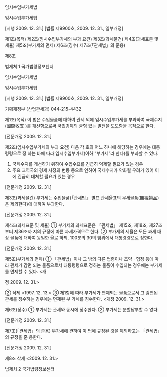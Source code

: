 임시수입부가세법

임시수입부가세법

[시행 2009. 12. 31.] [법률 제9900호, 2009. 12. 31., 일부개정]

제1조(목적)
제2조(임시수입부가세의 부과 요건)
제3조(과세물건)
제4조(과세표준 및 세율)
제5조(부가세의 면제)
제6조(징수)
제7조(「관세법」의 준용)

제8조

법제처                              1                            국가법령정보센터

임시수입부가세법

임시수입부가세법

[시행 2009. 12. 31.] [법률 제9900호, 2009. 12. 31., 일부개정]

기획재정부 (산업관세과) 044-215-4432

제1조(목적) 이 법은 수입물품에 대하여 관세 외에 임시수입부가세를 부과하여 국제수지(國際收支
)를 개선함으로써 국민경제의 균형 있는 발전을 도모함을 목적으로 한다.

[전문개정 2009. 12. 31.]

제2조(임시수입부가세의 부과 요건) 다음 각 호의 어느 하나에 해당하는 경우에는 대통령령으로 정
하는 바에 따라 임시수입부가세(이하 “부가세”라 한다)를 부과할 수 있다.
1. 국제수지를 개선하기 위하여 수입수요를 긴급히 억제할 필요가 있는 경우
2. 주요 교역국의 경제 사정의 변동 등으로 인하여 국제수지가 악화될 우려가 있어 이에 긴급히
대처할 필요가 있는 경우

[전문개정 2009. 12. 31.]

제3조(과세물건) 부가세는 수입물품{「관세법」 별표 관세율표의 무세물품(無稅物品)은 제외한다}에
대하여 부과한다.

[전문개정 2009. 12. 31.]

제4조(과세표준 및 세율) ① 부가세의 과세표준은 「관세법」 제15조, 제18조, 제27조부터 제36조까
지의 규정에 따른 과세가격으로 한다.
② 부가세의 세율은 모든 과세 대상 물품에 대하여 동일한 율로 하되, 100분의 30의 범위에서
대통령령으로 정한다.

[전문개정 2009. 12. 31.]

제5조(부가세의 면제) ① 「관세법」이나 그 밖의 다른 법령이나 조약ㆍ협정 등에 따라 관세가 감면
되는 물품으로서 대통령령으로 정하는 물품이 수입되는 경우에는 부가세를 면제할 수 있다. <개

정 2009. 12. 31.>

② 삭제 <1997. 12. 13.>
③ 제1항에 따라 부가세가 면제되는 물품으로서 그 감면된 관세를 징수하는 경우에는 면제된 부
가세를 징수한다. <개정 2009. 12. 31.>

제6조(징수) ① 부가세는 관세와 동시에 징수한다.
② 부가세는 분할납부할 수 없다.

[전문개정 2009. 12. 31.]

제7조(「관세법」의 준용) 부가세에 관하여 이 법에 규정된 것을 제외하고는 「관세법」의 규정을 준
용한다.

[전문개정 2009. 12. 31.]

제8조 삭제 <2009. 12. 31.>

법제처                              2                            국가법령정보센터

